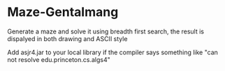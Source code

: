 # Maze-Gentalmang
Generate a maze and solve it using breadth first search, the result is dispalyed in both drawing and ASCII style

Add asjr4.jar to your local library if the compiler says something like "can not resolve edu.princeton.cs.algs4"
